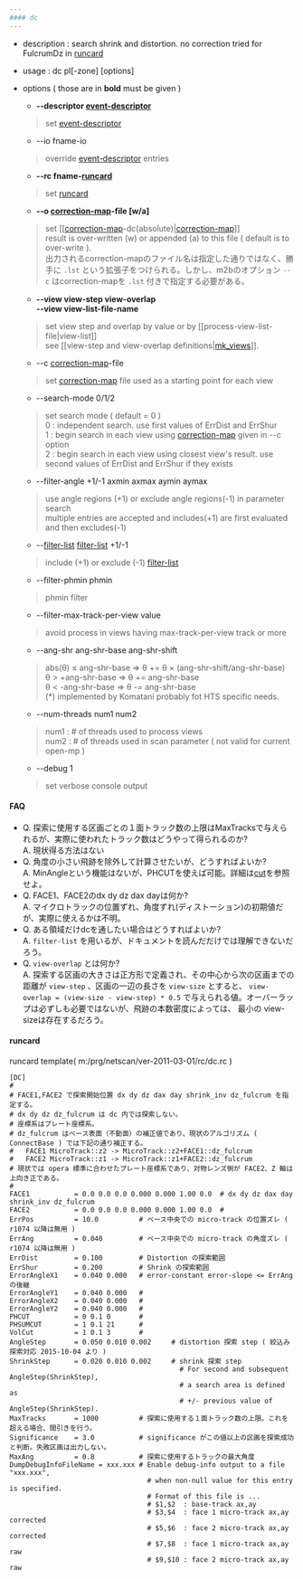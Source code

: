 ```yaml
---
#### dc
---
```


+ description : search shrink and distortion. no correction tried for FulcrumDz in [runcard](#runcard)
+ usage : dc pl[-zone] [options]
+ options ( those are in **bold** must be given )
  - **--descriptor [event-descriptor](event-descriptor.md)**
  > set [event-descriptor](event-descriptor.md)  

  - --io fname-io
  > override [event-descriptor](event-descriptor.md) entries  

  - **--rc fname-[runcard](#runcard)**
  > set [runcard](#runcard)  

  - **--o [correction-map](correction-map.md)-file [w/a]**
  > set [[[correction-map](correction-map.md)-dc(absolute)|[correction-map](correction-map.md)]]  
  > result is over-written (w) or appended (a) to this file ( default is to over-write ).  
  > 出力されるcorrection-mapのファイル名は指定した通りではなく、勝手に `.lst` という拡張子をつけられる。しかし、m2bのオプション `--c` はcorrection-mapを `.lst` 付きで指定する必要がある。

  - **--view view-step view-overlap**  
    **--view view-list-file-name**
  > set view step and overlap by value or by [[process-view-list-file|view-list]]  
  > see [[view-step and view-overlap definitions|[mk_views](mk_views.md)]].  

  - --c [correction-map](correction-map.md)-file
  > set [correction-map](correction-map.md) file used as a starting point for each view  

  - --search-mode 0/1/2
  > set search mode ( default = 0 )  
  > 0 : independent search. use first values of ErrDist and ErrShur  
  > 1 : begin search in each view using [correction-map](correction-map.md) given in --c option  
  > 2 : begin search in each view using closest view's result. use second values of ErrDist and ErrShur if they exists  

  - --filter-angle +1/-1 axmin axmax aymin aymax
  > use angle regions (+1) or exclude angle regions(-1) in parameter search  
  > multiple entries are accepted and includes(+1) are first evaluated and then excludes(-1)  

  - --[filter-list](filter-list.md) [filter-list](filter-list.md) +1/-1
  > include (+1) or exclude (-1) [filter-list](filter-list.md)  

  - --filter-phmin phmin
  > phmin filter  

  - --filter-max-track-per-view value
  > avoid process in views having max-track-per-view track or more  

  - --ang-shr ang-shr-base ang-shr-shift  
  > abs(&theta;) &le; ang-shr-base &rArr; &theta; += &theta; &times; (ang-shr-shift/ang-shr-base)  
  > &theta; > +ang-shr-base &rArr; &theta; += ang-shr-base  
  > &theta; < -ang-shr-base &rArr; &theta; -= ang-shr-base  
  > (*) implemented by Komatani probably fot HTS specific needs.  

  - --num-threads num1 num2
  > num1 : # of threads used to process views  
  > num2 : # of threads used in scan parameter ( not valid for current open-mp )  

  - --debug 1 
  > set verbose console output  

#### FAQ
* Q. 探索に使用する区画ごとの１面トラック数の上限はMaxTracksで与えられるが、実際に使われたトラック数はどうやって得られるのか?<br>
  A. 現状得る方法はない<br>
* Q. 角度の小さい飛跡を除外して計算させたいが、どうすればよいか?<br>
  A. MinAngleという機能はないが、PHCUTを使えば可能。詳細は[cut](cut.md)を参照せよ。 
* Q. FACE1、FACE2のdx dy dz dax dayは何か?<br>
  A. マイクロトラックの位置ずれ、角度ずれ(ディストーション)の初期値だが、実際に使えるかは不明。
* Q. ある領域だけdcを通したい場合はどうすればよいか?<br>
  A. `filter-list` を用いるが、ドキュメントを読んだだけでは理解できないだろう。
* Q. `view-overlap` とは何か?<br>
  A. 探索する区画の大きさは正方形で定義され、その中心から次の区画までの距離が `view-step` 、区画の一辺の長さを `view-size` とすると、 `view-overlap = (view-size - view-step) * 0.5` で与えられる値。オーバーラップは必ずしも必要ではないが、飛跡の本数密度によっては、 最小の view-sizeは存在するだろう。

#### runcard
runcard template( m:/prg/netscan/ver-2011-03-01/rc/dc.rc )
```
[DC]
#
# FACE1,FACE2 で探索開始位置 dx dy dz dax day shrink_inv dz_fulcrum を指定する。
# dx dy dz dz_fulcrum は dc 内では探索しない。
# 座標系はプレート座標系。
# dz_fulcrum はベース表面（不動面）の補正値であり、現状のアルゴリズム ( ConnectBase ) では下記の通り補正する。
#   FACE1 MicroTrack::z2 -> MicroTrack::z2+FACE1::dz_fulcrum
#   FACE2 MicroTrack::z1 -> MicroTrack::z1+FACE2::dz_fulcrum
# 現状では opera 標準に合わせたプレート座標系であり、対物レンズ側が FACE2、Z 軸は上向き正である。
#
FACE1           = 0.0 0.0 0.0 0.000 0.000 1.00 0.0  # dx dy dz dax day shrink_inv dz_fulcrum
FACE2           = 0.0 0.0 0.0 0.000 0.000 1.00 0.0  #
ErrPos          = 10.0          # ベース中央での micro-track の位置ズレ ( r1074 以降は無用 )
ErrAng          = 0.040         # ベース中央での micro-track の角度ズレ ( r1074 以降は無用 )
ErrDist         = 0.100         # Distortion の探索範囲
ErrShur         = 0.200         # Shrink の探索範囲
ErrorAngleX1    = 0.040 0.000   # error-constant error-slope <= ErrAng の後継
ErrorAngleY1    = 0.040 0.000   #
ErrorAngleX2    = 0.040 0.000   #
ErrorAngleY2    = 0.040 0.000   #
PHCUT           = 0 0.1 0       #
PHSUMCUT        = 1 0.1 21      #
VolCut          = 1 0.1 3       #
AngleStep       = 0.050 0.010 0.002     # distortion 探索 step ( 絞込み探索対応 2015-10-04 より ) 
ShrinkStep      = 0.020 0.010 0.002     # shrink 探索 step
                                          # For second and subsequent AngleStep(ShrinkStep),  
                                          # a search area is defined as 
                                          # +/- previous value of AngleStep(ShrinkStep).  
MaxTracks       = 1000          # 探索に使用する１面トラック数の上限。これを超える場合、間引きを行う。
Significance    = 3.0           # significance がこの値以上の区画を探索成功と判断。失敗区画は出力しない。
MaxAng          = 0.8           # 探索に使用するトラックの最大角度
DumpDebugInfoFileName = xxx.xxx # Enable debug-info output to a file "xxx.xxx",  
                                  # when non-null value for this entry is specified.  
                                  # Format of this file is ...  
                                  # $1,$2  : base-track ax,ay  
                                  # $3,$4  : face 1 micro-track ax,ay corrected  
                                  # $5,$6  : face 2 micro-track ax,ay corrected  
                                  # $7,$8  : face 1 micro-track ax,ay raw  
                                  # $9,$10 : face 2 micro-track ax,ay raw  
```
